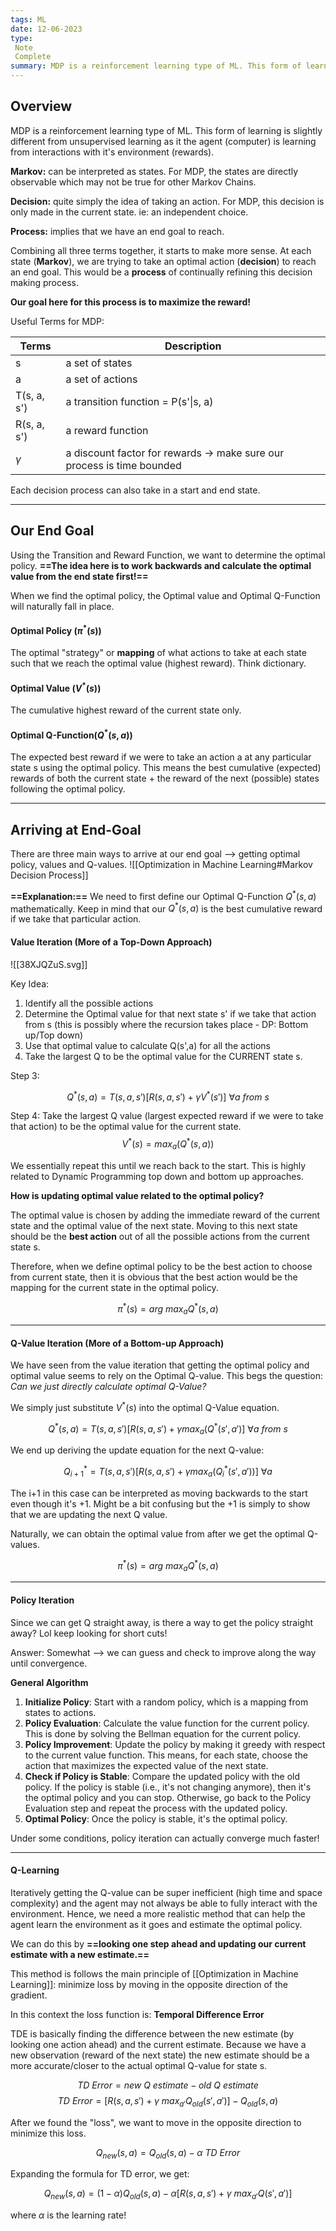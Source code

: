 ```yaml
---
tags: ML
date: 12-06-2023
type: 
 Note
 Complete
summary: MDP is a reinforcement learning type of ML. This form of learning is slightly different from unsupervised learning as it the agent (computer) is learning from interactions with it's environment (rewards).
---
```


## Overview

MDP is a reinforcement learning type of ML. This form of learning is slightly different from unsupervised learning as it the agent (computer) is learning from interactions with it's environment (rewards).

**Markov:** can be interpreted as states. For MDP, the states are directly observable which may not be true for other Markov Chains.

**Decision:** quite simply the idea of taking an action. For MDP, this decision is only made in the current state. ie: an independent choice.

**Process:** implies that we have an end goal to reach.

Combining all three terms together, it starts to make more sense. At each state (**Markov**), we are trying to take an optimal action (**decision**) to reach an end goal. This would be a **process** of continually refining this decision making process.

**Our goal here for this process is to maximize the reward!**


Useful Terms for MDP:

| Terms       | Description                         |
| ----------- | ----------------------------------- |
| s           | a set of states                     |
| a           | a set of actions                    |
| T(s, a, s') | a transition function = P(s'\|s, a) |
| R(s, a, s') | a reward function                   |
| $\gamma$            |a discount factor for rewards -> make sure our process is time bounded                                     |


Each decision process can also take in a start and end state.

---

## Our End Goal

Using the Transition and Reward Function, we want to determine the optimal policy. **==The idea here is to work backwards and calculate the optimal value from the end state first!==**

When we find the optimal policy, the Optimal value and Optimal Q-Function will naturally fall in place.

#### Optimal Policy $(\pi^*(s))$
The optimal "strategy" or **mapping** of what actions to take at each state such that we reach the optimal value (highest reward). Think dictionary.

#### Optimal Value $(V^*(s))$
The cumulative highest reward of the current state only.

#### Optimal Q-Function$(Q^*(s,a))$
The expected best reward if we were to take an action a at any particular state s using the optimal policy. This means the best cumulative (expected) rewards of both the current state + the reward of the next (possible) states following the optimal policy.

---

## Arriving at End-Goal

There are three main ways to arrive at our end goal --> getting optimal policy, values and Q-values.
![[Optimization in Machine Learning#Markov Decision Process]]


**==Explanation:==**
We need to first define our Optimal Q-Function $Q^*(s,a)$ mathematically. Keep in mind that our $Q^*(s,a)$  is the best cumulative reward if we take that particular action.

#### Value Iteration (More of a Top-Down Approach)

![[38XJQZuS.svg]]

Key Idea: 

1. Identify all the possible actions
2. Determine the Optimal value for that next state s' if we take that action from s (this is possibly where the recursion takes place - DP: Bottom up/Top down)
3. Use that optimal value to calculate Q(s',a) for all the actions
4. Take the largest Q to be the optimal value for the CURRENT state s.

Step 3:

$$Q^*(s,a) = T(s,a,s')[R(s, a, s') + \gamma V^*(s')]\ \forall a\ from\ s$$

Step 4: Take the largest Q value (largest expected reward if we were to take that action) to be the optimal value for the current state.
$$V^*(s) = max_a(Q^*(s,a))$$

We essentially repeat this until we reach back to the start. This is highly related to Dynamic Programming top down and bottom up approaches.


**How is updating optimal value related to the optimal policy?**

The optimal value is chosen by adding the immediate reward of the current state and the optimal value of the next state. Moving to this next state should be the **best action** out of all the possible actions from the current state s.

Therefore, when we define optimal policy to be the best action to choose from current state, then it is obvious that the best action would be the mapping for the current state in the optimal policy.

$$\pi ^*(s) = arg\ max_aQ^*(s,a)$$


---

#### Q-Value Iteration (More of a Bottom-up Approach)
We have seen from the value iteration that getting the optimal policy and optimal value seems to rely on the Optimal Q-value. This begs the question: *Can we just directly calculate optimal Q-Value?*

We simply just substitute $V^*(s)$ into the optimal Q-Value equation.

$$Q^*(s,a) = T(s,a,s')[R(s, a, s') + \gamma max_a(Q^*(s',a')]\ \forall a\ from\ s$$

We end up deriving the update equation for the next Q-value:

$$Q^*_{i+1} = T(s,a,s')[R(s,a,s') + \gamma max_a(Q_i^*(s',a'))]\ \forall a$$

The i+1 in this case can be interpreted as moving backwards to the start even though it's +1. Might be a bit confusing but the +1 is simply to show that we are updating the next Q value.

Naturally, we can obtain the optimal value from after we get the optimal Q-values.

$$\pi ^*(s) = arg\ max_aQ^*(s,a)$$

---

#### Policy Iteration
Since we can get Q straight away, is there a way to get the policy straight away? Lol keep looking for short cuts!

Answer: Somewhat --> we can guess and check to improve along the way until convergence.

**General Algorithm**
1. **Initialize Policy**: Start with a random policy, which is a mapping from states to actions.
2. **Policy Evaluation**: Calculate the value function for the current policy. This is done by solving the Bellman equation for the current policy.
3. **Policy Improvement**: Update the policy by making it greedy with respect to the current value function. This means, for each state, choose the action that maximizes the expected value of the next state.
4. **Check if Policy is Stable**: Compare the updated policy with the old policy. If the policy is stable (i.e., it's not changing anymore), then it's the optimal policy and you can stop. Otherwise, go back to the Policy Evaluation step and repeat the process with the updated policy.
5. **Optimal Policy**: Once the policy is stable, it's the optimal policy.

Under some conditions, policy iteration can actually converge much faster!

---

#### Q-Learning

Iteratively getting the Q-value can be super inefficient (high time and space complexity) and the agent may not always be able to fully interact with the environment. Hence, we need a more realistic method that can help the agent learn the environment as it goes and estimate the optimal policy.

We can do this by **==looking one step ahead and updating our current estimate with a new estimate.==**

This method is follows the main principle of [[Optimization in Machine Learning]]: minimize loss by moving in the opposite direction of the gradient.

In this context the loss function is:  **Temporal Difference Error**

TDE is basically finding the difference between the new estimate (by looking one action ahead) and the current estimate. Because we have a new observation (reward of the next state) the new estimate should be a more accurate/closer to the actual optimal Q-value for state s.

$$TD\ Error = new\ Q\ estimate - old\ Q\ estimate$$
$$TD\ Error = [R(s,a,s') + \gamma \ max_{a'}Q_{old}(s',a')] - Q_{old}(s,a)$$

After we found the "loss", we want to move in the opposite direction to minimize this loss.

$$Q_{new}(s,a) = Q_{old}(s,a) - \alpha \ TD\ Error$$

Expanding the formula for TD error, we get:

$$Q_{new}(s,a) = (1-\alpha)Q_{old}(s,a) - \alpha[R(s,a,s') + \gamma \ max_{a'}Q(s',a')]$$

where $\alpha$ is the learning rate!